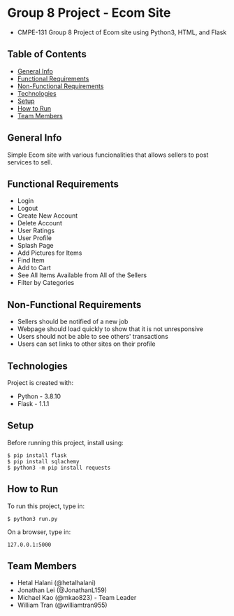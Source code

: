 # Group 8 Project - Ecom Site
- CMPE-131 Group 8 Project of Ecom site using Python3, HTML, and Flask

## Table of Contents
* [General Info](#general-info)
* [Functional Requirements](#functional-requirements)
* [Non-Functional Requirements](#non-functional-requirements)
* [Technologies](#technologies)
* [Setup](#setup)
* [How to Run](#how-to-run)
* [Team Members](#team-members)

## General Info
Simple Ecom site with various funcionalities that allows sellers to post services to sell.

## Functional Requirements
- Login
- Logout
- Create New Account
- Delete Account
- User Ratings
- User Profile
- Splash Page
- Add Pictures for Items
- Find Item
- Add to Cart
- See All Items Available from All of the Sellers
- Filter by Categories

## Non-Functional Requirements
- Sellers should be notified of a new job
- Webpage should load quickly to show that it is not unresponsive
- Users should not be able to see others' transactions
- Users can set links to other sites on their profile

## Technologies
Project is created with:
* Python - 3.8.10
* Flask - 1.1.1

## Setup
Before running this project, install using:
```
$ pip install flask
$ pip install sqlachemy
$ python3 -m pip install requests
```

## How to Run
To run this project, type in:
```
$ python3 run.py
```
On a browser, type in:
```
127.0.0.1:5000
```

## Team Members
- Hetal Halani (@hetalhalani)
- Jonathan Lei (@JonathanL159)
- Michael Kao (@mkao823) - Team Leader
- William Tran (@williamtran955)
